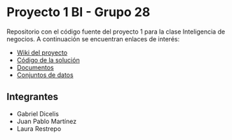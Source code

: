 # Proyecto 1 BI - Grupo 28
Repositorio con el código fuente del proyecto 1 para la clase Inteligencia de negocios. A continuación se encuentran enlaces de interés:
* [Wiki del proyecto](https://github.com/Laurarestrepo03/Proyecto-1-BI/wiki/Home)
* [Código de la solución]()
* [Documentos]()
* [Conjuntos de datos]()

## Integrantes
* Gabriel Dicelis
* Juan Pablo Martínez
* Laura Restrepo
